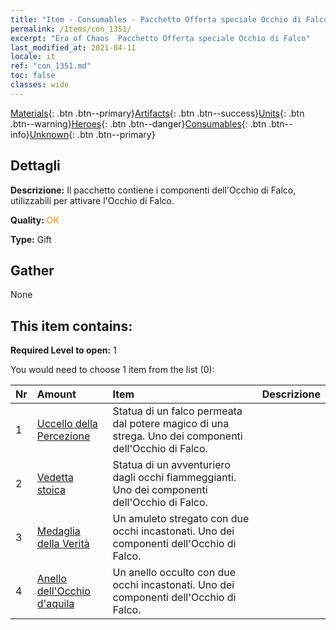 ```yaml
---
title: "Item - Consumables - Pacchetto Offerta speciale Occhio di Falco"
permalink: /Items/con_1351/
excerpt: "Era of Chaos  Pacchetto Offerta speciale Occhio di Falco"
last_modified_at: 2021-04-11
locale: it
ref: "con_1351.md"
toc: false
classes: wide
---
```

 [Materials](/it/Items/){: .btn .btn--primary}[Artifacts](/it/Items/Artifacts/){: .btn .btn--success}[Units](/it/Items/Units/){: .btn .btn--warning}[Heroes](/it/Items/Heroes/){: .btn .btn--danger}[Consumables](/it/Items/Consumables/){: .btn .btn--info}[Unknown](/it/Items/Unknown/){: .btn .btn--primary}

## Dettagli
 **Descrizione:** Il pacchetto contiene i componenti dell'Occhio di Falco, utilizzabili per attivare l'Occhio di Falco.

 **Quality:** <span style="color: #FF8C00">OK</span>

 **Type:** Gift

## Gather

  None

## This item contains:

 **Required Level to open:** 1

 You would need to choose 1 item from the list (0):

  | Nr | Amount |     Item    | Descrizione |
  |:---|:-------|:------------|:-----------:|
  | 1 | [Uccello della Percezione](/it/Items/art_132/) | Statua di un falco permeata dal potere magico di una strega. Uno dei componenti dell'Occhio di Falco. | 
  | 2 | [Vedetta stoica](/it/Items/art_133/) | Statua di un avventuriero dagli occhi fiammeggianti. Uno dei componenti dell'Occhio di Falco. | 
  | 3 | [Medaglia della Verità](/it/Items/art_134/) | Un amuleto stregato con due occhi incastonati. Uno dei componenti dell'Occhio di Falco. | 
  | 4 | [Anello dell'Occhio d'aquila](/it/Items/art_135/) | Un anello occulto con due occhi incastonati. Uno dei componenti dell'Occhio di Falco. | 
